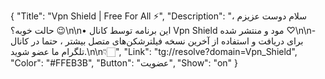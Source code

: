 {
"Title": "Vpn Shield | Free For All ⚡️",
"Description": "سلام دوست عزیزم ، حالت خوبه؟ 😉\n\n• این برنامه توسط کانال Vpn Shield  مود و منتشر شده ♡\n\n- برای دریافت و استفاده از آخرین نسخه فیلترشکن‌های متصل بیشتر ، حتما در کانال تلگرام ما عضو شوید.\n\n👇🏻",
"Link": "tg://resolve?domain=Vpn_Shield",
"Color": "#FFEB3B",
"Button": "عضویت",
"Show": "on"
}
